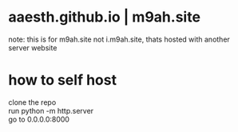# aaesth.github.io | m9ah.site
note: this is for m9ah.site not i.m9ah.site, thats hosted with another <br>
server
website

# how to self host
clone the repo<br>
run python -m http.server<br>
go to 0.0.0.0:8000
